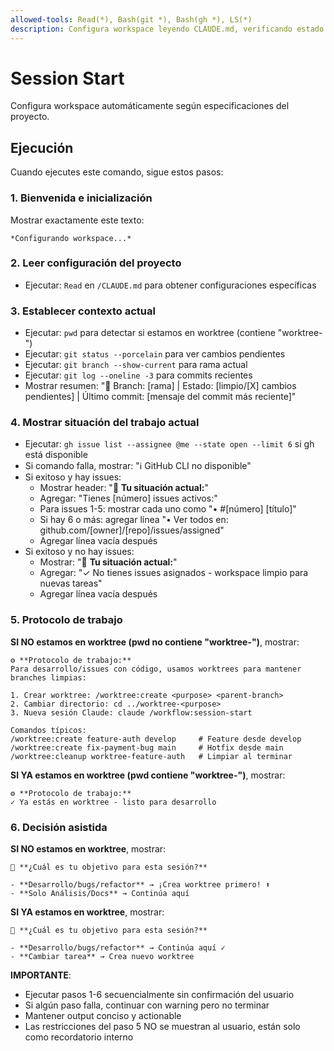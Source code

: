 ```yaml
---
allowed-tools: Read(*), Bash(git *), Bash(gh *), LS(*)
description: Configura workspace leyendo CLAUDE.md, verificando estado git y mostrando opciones de desarrollo
---
```


# Session Start

Configura workspace automáticamente según especificaciones del proyecto.

## Ejecución

Cuando ejecutes este comando, sigue estos pasos:

### 1. Bienvenida e inicialización
Mostrar exactamente este texto:
```
*Configurando workspace...*

```

### 2. Leer configuración del proyecto
- Ejecutar: `Read` en `/CLAUDE.md` para obtener configuraciones específicas

### 3. Establecer contexto actual
- Ejecutar: `pwd` para detectar si estamos en worktree (contiene "worktree-")
- Ejecutar: `git status --porcelain` para ver cambios pendientes
- Ejecutar: `git branch --show-current` para rama actual
- Ejecutar: `git log --oneline -3` para commits recientes
- Mostrar resumen: "📍 Branch: [rama] | Estado: [limpio/[X] cambios pendientes] | Último commit: [mensaje del commit más reciente]"

### 4. Mostrar situación del trabajo actual
- Ejecutar: `gh issue list --assignee @me --state open --limit 6` si gh está disponible
- Si comando falla, mostrar: "ℹ️ GitHub CLI no disponible"
- Si exitoso y hay issues:
  - Mostrar header: "🎯 **Tu situación actual:**"
  - Agregar: "Tienes [número] issues activos:"
  - Para issues 1-5: mostrar cada uno como "• #[número] [título]"
  - Si hay 6 o más: agregar línea "• Ver todos en: github.com/[owner]/[repo]/issues/assigned"
  - Agregar línea vacía después
- Si exitoso y no hay issues: 
  - Mostrar: "🎯 **Tu situación actual:**"
  - Agregar: "✓ No tienes issues asignados - workspace limpio para nuevas tareas"
  - Agregar línea vacía después

### 5. Protocolo de trabajo
**SI NO estamos en worktree (pwd no contiene "worktree-")**, mostrar:

```
⚙️ **Protocolo de trabajo:**
Para desarrollo/issues con código, usamos worktrees para mantener branches limpias:

1. Crear worktree: /worktree:create <purpose> <parent-branch>
2. Cambiar directorio: cd ../worktree-<purpose>
3. Nueva sesión Claude: claude /workflow:session-start

Comandos típicos:
/worktree:create feature-auth develop     # Feature desde develop
/worktree:create fix-payment-bug main     # Hotfix desde main  
/worktree:cleanup worktree-feature-auth   # Limpiar al terminar
```

**SI YA estamos en worktree (pwd contiene "worktree-")**, mostrar:

```
⚙️ **Protocolo de trabajo:**
✓ Ya estás en worktree - listo para desarrollo
```

### 6. Decisión asistida
**SI NO estamos en worktree**, mostrar:

```
🤔 **¿Cuál es tu objetivo para esta sesión?**

- **Desarrollo/bugs/refactor** → ¡Crea worktree primero! ⬆️
- **Solo Análisis/Docs** → Continúa aquí
```

**SI YA estamos en worktree**, mostrar:

```
🤔 **¿Cuál es tu objetivo para esta sesión?**

- **Desarrollo/bugs/refactor** → Continúa aquí ✓
- **Cambiar tarea** → Crea nuevo worktree
```

**IMPORTANTE**:
- Ejecutar pasos 1-6 secuencialmente sin confirmación del usuario
- Si algún paso falla, continuar con warning pero no terminar
- Mantener output conciso y actionable
- Las restricciones del paso 5 NO se muestran al usuario, están solo como recordatorio interno